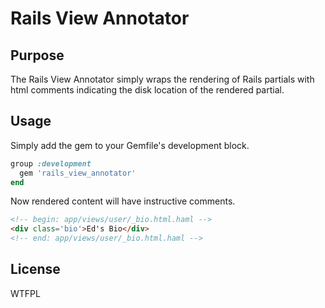 # Rails View Annotator

## Purpose

The Rails View Annotator simply wraps the rendering of Rails partials with html comments indicating the disk location of the rendered partial.

## Usage

Simply add the gem to your Gemfile's development block.

````ruby
group :development
  gem 'rails_view_annotator'
end
````

Now rendered content will have instructive comments.

````html
<!-- begin: app/views/user/_bio.html.haml -->
<div class='bio'>Ed's Bio</div>
<!-- end: app/views/user/_bio.html.haml -->
````

## License

WTFPL
